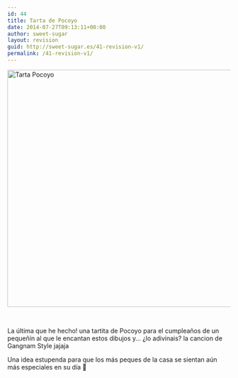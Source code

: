 ```yaml
---
id: 44
title: Tarta de Pocoyo
date: 2014-07-27T09:13:11+00:00
author: sweet-sugar
layout: revision
guid: http://sweet-sugar.es/41-revision-v1/
permalink: /41-revision-v1/
---
```

[<img class="alignnone size-full wp-image-42" alt="Tarta Pocoyo" src="http://sweet-sugar.es/wp-content/uploads/2014/07/tarta-cumple-pocoyo.jpg" width="700" height="535" srcset="http://sweet-sugar.es/wp-content/uploads/2014/07/tarta-cumple-pocoyo.jpg 700w, http://sweet-sugar.es/wp-content/uploads/2014/07/tarta-cumple-pocoyo-300x229.jpg 300w" sizes="(max-width: 700px) 100vw, 700px" />](http://sweet-sugar.es/wp-content/uploads/2014/07/tarta-cumple-pocoyo.jpg)

&nbsp;

La última que he hecho! una tartita de Pocoyo para el cumpleaños de un pequeñín al que le encantan estos dibujos y&#8230; ¿lo adivinais? la cancion de Gangnam Style jajaja

Una idea estupenda para que los más peques de la casa se sientan aún más especiales en su día 🙂
